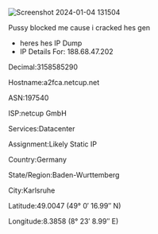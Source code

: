 ![Screenshot 2024-01-04 131504](https://github.com/AyhamDev1/0X-GEN-CRACKED/assets/115016462/402b59c8-d445-4ed6-be41-6bf7aa64c85a)


Pussy blocked me cause i cracked hes gen

+ heres hes IP Dump
+ IP Details For: 188.68.47.202

Decimal:3158585290

Hostname:a2fca.netcup.net

ASN:197540

ISP:netcup GmbH

Services:Datacenter

Assignment:Likely Static IP

Country:Germany

State/Region:Baden-Wurttemberg

City:Karlsruhe

Latitude:49.0047 (49° 0′ 16.99″ N)

Longitude:8.3858 (8° 23′ 8.99″ E)
